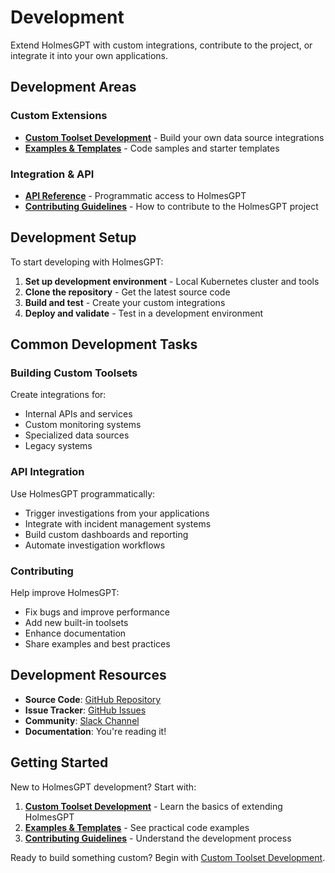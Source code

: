 # Development

Extend HolmesGPT with custom integrations, contribute to the project, or integrate it into your own applications.

## Development Areas

### Custom Extensions
- **[Custom Toolset Development](custom-toolsets.md)** - Build your own data source integrations
- **[Examples & Templates](examples.md)** - Code samples and starter templates

### Integration & API
- **[API Reference](api-reference.md)** - Programmatic access to HolmesGPT
- **[Contributing Guidelines](contributing.md)** - How to contribute to the HolmesGPT project

## Development Setup

To start developing with HolmesGPT:

1. **Set up development environment** - Local Kubernetes cluster and tools
2. **Clone the repository** - Get the latest source code
3. **Build and test** - Create your custom integrations
4. **Deploy and validate** - Test in a development environment

## Common Development Tasks

### Building Custom Toolsets
Create integrations for:
- Internal APIs and services
- Custom monitoring systems
- Specialized data sources
- Legacy systems

### API Integration
Use HolmesGPT programmatically:
- Trigger investigations from your applications
- Integrate with incident management systems
- Build custom dashboards and reporting
- Automate investigation workflows

### Contributing
Help improve HolmesGPT:
- Fix bugs and improve performance
- Add new built-in toolsets
- Enhance documentation
- Share examples and best practices

## Development Resources

- **Source Code**: [GitHub Repository](https://github.com/robusta-dev/holmesgpt)
- **Issue Tracker**: [GitHub Issues](https://github.com/robusta-dev/holmesgpt/issues)
- **Community**: [Slack Channel](https://robustacommunity.slack.com)
- **Documentation**: You're reading it!

## Getting Started

New to HolmesGPT development? Start with:

1. **[Custom Toolset Development](custom-toolsets.md)** - Learn the basics of extending HolmesGPT
2. **[Examples & Templates](examples.md)** - See practical code examples
3. **[Contributing Guidelines](contributing.md)** - Understand the development process

Ready to build something custom? Begin with [Custom Toolset Development](custom-toolsets.md).